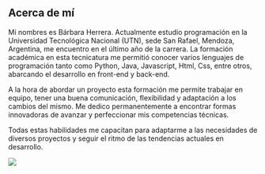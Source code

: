## Acerca de mí 


Mi nombres es Bárbara Herrera. Actualmente estudio programación en la Universidad Tecnológica Nacional (UTN), sede San Rafael, Mendoza, Argentina, me encuentro en el último año de la carrera. La formación académica en esta tecnicatura me permitió conocer varios lenguajes de programación tanto como Python, Java, Javascript, Html, Css, entre otros, abarcando el desarrollo en front-end y back-end. 

A la hora de abordar un proyecto esta formación me permite trabajar en equipo, tener una buena comunicación, flexibilidad y adaptación a los cambios del mismo. 
Me dedico permanentemente a encontrar formas innovadoras de avanzar y perfeccionar mis competencias técnicas.

Todas estas habilidades me capacitan para adaptarme a las necesidades de diversos proyectos y seguir el ritmo de las tendencias actuales en desarrollo.


![](https://i.giphy.com/media/5WILqPq29TyIkVCSej/giphy.webp)

